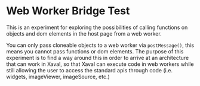 # Web Worker Bridge Test

This is an experiment for exploring the possibilities of calling functions on objects and dom elements in the host page from a web worker.

You can only pass cloneable objects to a web worker via `postMessage()`, this means you cannot pass functions or dom elements.
The purpose of this experiment is to find a way around this in order to arrive at an architecture that can work in Xaval, so
that Xaval can execute code in web workers while still allowing the user to access the standard apis through code (i.e. widgets, imageViewer, imageSource, etc.)